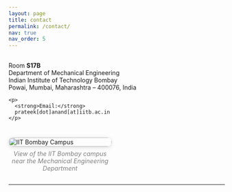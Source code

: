 ```yaml
---
layout: page
title: contact
permalink: /contact/
nav: true
nav_order: 5
---
```


<div style="display: flex; flex-wrap: wrap; gap: 24px; margin-top: 16px; align-items: flex-start;">

  <!-- Left column: text -->
  <div style="flex: 1 1 55%; min-width: 260px;">
    <p>
      Room <strong>S17B</strong><br>
      Department of Mechanical Engineering<br>
      Indian Institute of Technology Bombay<br>
      Powai, Mumbai, Maharashtra – 400076, India
    </p>

    <p>
      <strong>Email:</strong>
      prateek[dot]anand[at]iitb.ac.in
    </p>
  </div>

  <!-- Right column: campus image -->
  <div style="flex: 0 0 40%; min-width: 240px;">
    <img src="Campus_pic.jpg"
         alt="IIT Bombay Campus"
         loading="lazy"
         style="width:100%; height:auto; border-radius:12px; box-shadow:0 2px 8px rgba(0,0,0,0.15);">
    <p style="text-align:center; font-style:italic; font-size:0.9rem; color:gray; margin-top:8px;">
      View of the IIT Bombay campus near the Mechanical Engineering Department
    </p>
  </div>

</div>

---
